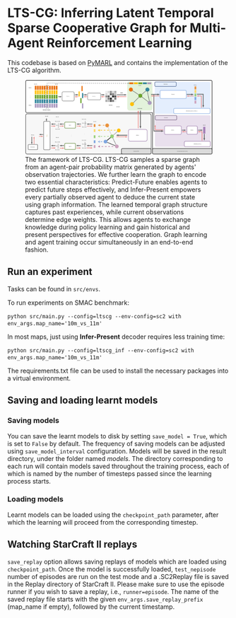 # LTS-CG: Inferring Latent Temporal Sparse  Cooperative Graph for Multi-Agent Reinforcement Learning

This codebase is based on [PyMARL](https://github.com/oxwhirl/pymarl) and contains the implementation
of the LTS-CG algorithm.

<figure>
  <img src="https://github.com/Wei9711/LTSCG/raw/main/LTSCG.svg" alt="LTSCG Framework SVG">
  <figcaption>The framework of LTS-CG. LTS-CG samples a sparse graph from an agent-pair probability matrix generated by agents' observation trajectories. We further learn the graph to encode two essential characteristics: Predict-Future enables agents to predict future steps effectively, and Infer-Present empowers every partially observed agent to deduce the current state using graph information. The learned temporal graph structure captures past experiences, while current observations determine edge weights. This allows agents to exchange knowledge during policy learning and gain historical and present perspectives for effective cooperation. Graph learning and agent training occur simultaneously in an end-to-end fashion.
</figcaption>
</figure>




## Run an experiment 

Tasks can be found in `src/envs`. 

To run experiments on SMAC benchmark:
```shell
python src/main.py --config=ltscg --env-config=sc2 with env_args.map_name='10m_vs_11m' 
```
In most maps, just using **Infer-Present** decoder requires less training time:
```shell
python src/main.py --config=ltscg_inf --env-config=sc2 with env_args.map_name='10m_vs_11m' 
```

The requirements.txt file can be used to install the necessary packages into a virtual environment.

## Saving and loading learnt models

### Saving models

You can save the learnt models to disk by setting `save_model = True`, which is set to `False` by default. The frequency of saving models can be adjusted using `save_model_interval` configuration. Models will be saved in the result directory, under the folder named *models*. The directory corresponding to each run will contain models saved throughout the training process, each of which is named by the number of timesteps passed since the learning process starts.

### Loading models

Learnt models can be loaded using the `checkpoint_path` parameter, after which the learning will proceed from the corresponding timestep. 

## Watching StarCraft II replays

`save_replay` option allows saving replays of models which are loaded using `checkpoint_path`. Once the model is successfully loaded, `test_nepisode` number of episodes are run on the test mode and a .SC2Replay file is saved in the Replay directory of StarCraft II. Please make sure to use the episode runner if you wish to save a replay, i.e., `runner=episode`. The name of the saved replay file starts with the given `env_args.save_replay_prefix` (map_name if empty), followed by the current timestamp. 
